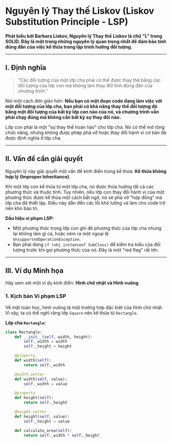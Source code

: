 # Nguyên lý Thay thế Liskov (Liskov Substitution Principle - LSP)

**Phát biểu bởi Barbara Liskov, Nguyên lý Thay thế Liskov là chữ "L" trong SOLID. Đây là một trong những nguyên lý quan trọng nhất để đảm bảo tính đúng đắn của việc kế thừa trong lập trình hướng đối tượng.**

---

## I. Định nghĩa

> "Các đối tượng của một lớp cha phải có thể được thay thế bằng các đối tượng của lớp con mà không làm thay đổi tính đúng đắn của chương trình."

Nói một cách đơn giản hơn: **Nếu bạn có một đoạn code đang làm việc với một đối tượng của lớp cha, bạn phải có khả năng thay thế đối tượng đó bằng một đối tượng của bất kỳ lớp con nào của nó, và chương trình vẫn phải chạy đúng mà không cần bất kỳ sự thay đổi nào.**

Lớp con phải là một "sự thay thế hoàn hảo" cho lớp cha. Nó có thể mở rộng chức năng, nhưng không được phép phá vỡ hoặc thay đổi hành vi cơ bản đã được định nghĩa ở lớp cha.

---

## II. Vấn đề cần giải quyết

Nguyên lý này giải quyết một vấn đề kinh điển trong kế thừa: **Kế thừa không hợp lý (Improper Inheritance)**.

Khi một lớp con kế thừa từ một lớp cha, nó được thừa hưởng tất cả các phương thức và thuộc tính. Tuy nhiên, nếu lớp con thay đổi hành vi của một phương thức được kế thừa một cách bất ngờ, nó sẽ phá vỡ "hợp đồng" mà lớp cha đã thiết lập. Điều này dẫn đến các lỗi khó lường và làm cho code trở nên khó bảo trì.

**Dấu hiệu vi phạm LSP:**

- Một phương thức trong lớp con ghi đè phương thức của lớp cha nhưng lại không làm gì cả, hoặc ném ra một ngoại lệ `UnsupportedOperationException`.
- Bạn phải dùng `if (obj instanceof SubClass)` để kiểm tra kiểu của đối tượng trước khi gọi phương thức của nó. Đây là một "red flag" rất lớn.

---

## III. Ví dụ Minh họa

Hãy xem xét một ví dụ kinh điển: **Hình chữ nhật và Hình vuông**.

### 1. Kịch bản Vi phạm LSP

Về mặt toán học, hình vuông là một trường hợp đặc biệt của hình chữ nhật. Vì vậy, ta có thể nghĩ rằng lớp `Square` nên kế thừa từ `Rectangle`.

**Lớp cha `Rectangle`:**

```python
class Rectangle:
    def __init__(self, width, height):
        self._width = width
        self._height = height

    @property
    def width(self):
        return self._width

    @width.setter
    def width(self, value):
        self._width = value

    @property
    def height(self):
        return self._height

    @height.setter
    def height(self, value):
        self._height = value

    def calculate_area(self):
        return self._width * self._height
```
